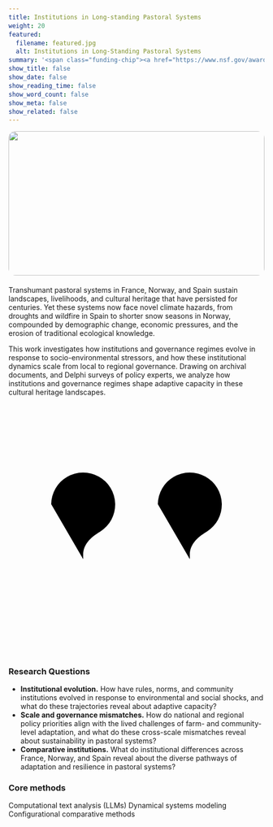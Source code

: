 ```yaml
---
title: Institutions in Long-standing Pastoral Systems
weight: 20
featured:
  filename: featured.jpg
  alt: Institutions in Long-Standing Pastoral Systems
summary: '<span class="funding-chip"><a href="https://www.nsf.gov/awardsearch/showAward?AWD_ID=2420985" target="_blank" rel="noopener">National Science Foundation — Belmont Forum (2024–2027)</a></span>'
show_title: false
show_date: false
show_reading_time: false
show_word_count: false
show_meta: false
show_related: false
---
```


<style>
/* ---------- HARD OVERRIDES FOR THIS PAGE ONLY ---------- */

/* 1) Kill the auto-rendered H1 and the meta/reading-time row */
header.page-header,
.page-metadata,
.article-metadata,
.time-to-read,
.reading-time,
[data-reading-time] { display:none !important; }

/* Extra safety when the body has type/section classes */
body.section-research.single header.page-header,
body.type-research.single header.page-header,
body.section-research.single .article-metadata,
body.type-research.single .article-metadata,
body.section-research.single .reading-time,
body.type-research.single .reading-time { display:none !important; }

/* 2) Hide the hero from featured.jpg so the gallery is the first visual */
.article-header,
.article-header .featured-image-wrapper,
.featured-image-wrapper { display:none !important; }

/* 3) Remove author/profile card, tags, and ALL share widgets */
.article-footer .authors,
.article-footer .author-card,
.article-footer .author,
.article-footer [class*="author"],
.article-footer .article-tags,
.article-footer .share,
.article-footer .share-box,
.article-footer a[id^="share-link-"],
#share, #article-share, #article-authors,
[class*="share"], a[aria-label*="Share"] { display:none !important; }

/* 4) Hide the theme’s default pager; we’ll inject our own aligned row */
nav.article-pagination { display:none !important; }

/* 5) Our aligned pager (left: back to Research; right: next project) */
.research-pager {
  display:flex; justify-content:space-between; align-items:center;
  gap:.75rem; margin-top:1.25rem; padding-top:.75rem; border-top:1px solid rgba(0,0,0,.06);
}
.research-pager a { text-decoration:underline; }

/* Gallery styling */
.nsf-hero-slideshow {
  position:relative; width:100%; aspect-ratio:16/9;
  border-radius:14px; overflow:hidden; margin:0 0 1.25rem 0;
}
.nsf-hero-slideshow img {
  position:absolute; inset:0; width:100%; height:100%;
  object-fit:cover; opacity:0; animation:nsfFade 15s infinite;
}
.nsf-hero-slideshow img:nth-child(1){animation-delay:0s}
.nsf-hero-slideshow img:nth-child(2){animation-delay:3s}
.nsf-hero-slideshow img:nth-child(3){animation-delay:6s}
.nsf-hero-slideshow img:nth-child(4){animation-delay:9s}
.nsf-hero-slideshow img:nth-child(5){animation-delay:12s}
@keyframes nsfFade { 0%{opacity:0} 8%{opacity:1} 25%{opacity:1} 33%{opacity:0} 100%{opacity:0} }
</style>

<!-- Top gallery — uses your actual files in /gallery/ -->
<div class="nsf-hero-slideshow not-prose">
  <img src="gallery/gallery-1.jpg" alt="">
  <img src="gallery/gallery-2.jpg" alt="">
  <img src="gallery/gallery-3.jpg" alt="">
  <img src="gallery/gallery-4.jpg" alt="">
  <img src="gallery/gallery-5.jpg" alt="">
</div>

Transhumant pastoral systems in France, Norway, and Spain sustain landscapes, livelihoods, and cultural heritage that have persisted for centuries. Yet these systems now face novel climate hazards, from droughts and wildfire in Spain to shorter snow seasons in Norway, compounded by demographic change, economic pressures, and the erosion of traditional ecological knowledge.

This work investigates how institutions and governance regimes evolve in response to socio-environmental stressors, and how these institutional dynamics scale from local to regional governance. Drawing on archival documents, and Delphi surveys of policy experts, we analyze how institutions and governance regimes shape adaptive capacity in these cultural heritage landscapes. 

<h3 class="h3-with-icon">
  <span class="icon-bubble" aria-hidden="true">
    <!-- Twin question marks, centered, no clipping -->
    <svg class="qmarks" viewBox="0 0 24 24" aria-hidden="true" focusable="false">
      <!-- Left ? -->
      <g transform="translate(-5,0)">
        <path d="M9 9a3 3 0 1 1 4.6 2.57c-.98.58-1.6 1.25-1.6 2.18v.4"/>
        <path d="M12 18h0.01"/>
      </g>
      <!-- Right ? -->
      <g transform="translate(5,0)">
        <path d="M9 9a3 3 0 1 1 4.6 2.57c-.98.58-1.6 1.25-1.6 2.18v.4"/>
        <path d="M12 18h0.01"/>
      </g>
    </svg>
  </span>
  Research Questions
</h3>

- **Institutional evolution.** How have rules, norms, and community institutions evolved in response to environmental and social shocks, and what do these trajectories reveal about adaptive capacity?
- **Scale and governance mismatches.** How do national and regional policy priorities align with the lived challenges of farm- and community-level adaptation, and what do these cross-scale mismatches reveal about sustainability in pastoral systems?
- **Comparative institutions.** What do institutional differences across France, Norway, and Spain reveal about the diverse pathways of adaptation and resilience in pastoral systems?

<div class="h3-with-icon h-cogs"><h3>Core methods</h3></div>
<div class="methods-pills not-prose">
  <div class="methods-wrap">
    <span class="pill">Computational text analysis (LLMs)</span>
    <span class="pill">Dynamical systems modeling</span>
    <span class="pill">Configurational comparative methods</span>
  </div>
</div>
